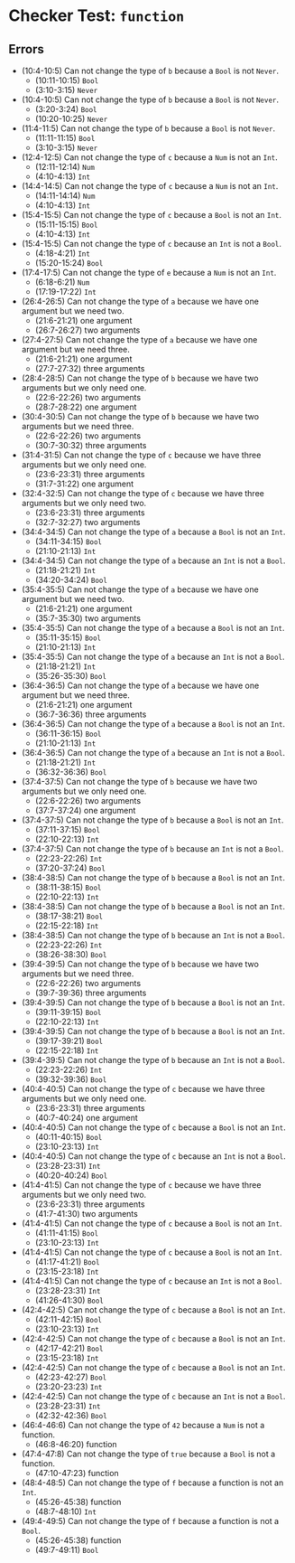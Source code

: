 # Checker Test: `function`

## Errors
- (10:4-10:5) Can not change the type of `b` because a `Bool` is not `Never`.
  - (10:11-10:15) `Bool`
  - (3:10-3:15) `Never`
- (10:4-10:5) Can not change the type of `b` because a `Bool` is not `Never`.
  - (3:20-3:24) `Bool`
  - (10:20-10:25) `Never`
- (11:4-11:5) Can not change the type of `b` because a `Bool` is not `Never`.
  - (11:11-11:15) `Bool`
  - (3:10-3:15) `Never`
- (12:4-12:5) Can not change the type of `c` because a `Num` is not an `Int`.
  - (12:11-12:14) `Num`
  - (4:10-4:13) `Int`
- (14:4-14:5) Can not change the type of `c` because a `Num` is not an `Int`.
  - (14:11-14:14) `Num`
  - (4:10-4:13) `Int`
- (15:4-15:5) Can not change the type of `c` because a `Bool` is not an `Int`.
  - (15:11-15:15) `Bool`
  - (4:10-4:13) `Int`
- (15:4-15:5) Can not change the type of `c` because an `Int` is not a `Bool`.
  - (4:18-4:21) `Int`
  - (15:20-15:24) `Bool`
- (17:4-17:5) Can not change the type of `e` because a `Num` is not an `Int`.
  - (6:18-6:21) `Num`
  - (17:19-17:22) `Int`
- (26:4-26:5) Can not change the type of `a` because we have one argument but we need two.
  - (21:6-21:21) one argument
  - (26:7-26:27) two arguments
- (27:4-27:5) Can not change the type of `a` because we have one argument but we need three.
  - (21:6-21:21) one argument
  - (27:7-27:32) three arguments
- (28:4-28:5) Can not change the type of `b` because we have two arguments but we only need one.
  - (22:6-22:26) two arguments
  - (28:7-28:22) one argument
- (30:4-30:5) Can not change the type of `b` because we have two arguments but we need three.
  - (22:6-22:26) two arguments
  - (30:7-30:32) three arguments
- (31:4-31:5) Can not change the type of `c` because we have three arguments but we only need one.
  - (23:6-23:31) three arguments
  - (31:7-31:22) one argument
- (32:4-32:5) Can not change the type of `c` because we have three arguments but we only need two.
  - (23:6-23:31) three arguments
  - (32:7-32:27) two arguments
- (34:4-34:5) Can not change the type of `a` because a `Bool` is not an `Int`.
  - (34:11-34:15) `Bool`
  - (21:10-21:13) `Int`
- (34:4-34:5) Can not change the type of `a` because an `Int` is not a `Bool`.
  - (21:18-21:21) `Int`
  - (34:20-34:24) `Bool`
- (35:4-35:5) Can not change the type of `a` because we have one argument but we need two.
  - (21:6-21:21) one argument
  - (35:7-35:30) two arguments
- (35:4-35:5) Can not change the type of `a` because a `Bool` is not an `Int`.
  - (35:11-35:15) `Bool`
  - (21:10-21:13) `Int`
- (35:4-35:5) Can not change the type of `a` because an `Int` is not a `Bool`.
  - (21:18-21:21) `Int`
  - (35:26-35:30) `Bool`
- (36:4-36:5) Can not change the type of `a` because we have one argument but we need three.
  - (21:6-21:21) one argument
  - (36:7-36:36) three arguments
- (36:4-36:5) Can not change the type of `a` because a `Bool` is not an `Int`.
  - (36:11-36:15) `Bool`
  - (21:10-21:13) `Int`
- (36:4-36:5) Can not change the type of `a` because an `Int` is not a `Bool`.
  - (21:18-21:21) `Int`
  - (36:32-36:36) `Bool`
- (37:4-37:5) Can not change the type of `b` because we have two arguments but we only need one.
  - (22:6-22:26) two arguments
  - (37:7-37:24) one argument
- (37:4-37:5) Can not change the type of `b` because a `Bool` is not an `Int`.
  - (37:11-37:15) `Bool`
  - (22:10-22:13) `Int`
- (37:4-37:5) Can not change the type of `b` because an `Int` is not a `Bool`.
  - (22:23-22:26) `Int`
  - (37:20-37:24) `Bool`
- (38:4-38:5) Can not change the type of `b` because a `Bool` is not an `Int`.
  - (38:11-38:15) `Bool`
  - (22:10-22:13) `Int`
- (38:4-38:5) Can not change the type of `b` because a `Bool` is not an `Int`.
  - (38:17-38:21) `Bool`
  - (22:15-22:18) `Int`
- (38:4-38:5) Can not change the type of `b` because an `Int` is not a `Bool`.
  - (22:23-22:26) `Int`
  - (38:26-38:30) `Bool`
- (39:4-39:5) Can not change the type of `b` because we have two arguments but we need three.
  - (22:6-22:26) two arguments
  - (39:7-39:36) three arguments
- (39:4-39:5) Can not change the type of `b` because a `Bool` is not an `Int`.
  - (39:11-39:15) `Bool`
  - (22:10-22:13) `Int`
- (39:4-39:5) Can not change the type of `b` because a `Bool` is not an `Int`.
  - (39:17-39:21) `Bool`
  - (22:15-22:18) `Int`
- (39:4-39:5) Can not change the type of `b` because an `Int` is not a `Bool`.
  - (22:23-22:26) `Int`
  - (39:32-39:36) `Bool`
- (40:4-40:5) Can not change the type of `c` because we have three arguments but we only need one.
  - (23:6-23:31) three arguments
  - (40:7-40:24) one argument
- (40:4-40:5) Can not change the type of `c` because a `Bool` is not an `Int`.
  - (40:11-40:15) `Bool`
  - (23:10-23:13) `Int`
- (40:4-40:5) Can not change the type of `c` because an `Int` is not a `Bool`.
  - (23:28-23:31) `Int`
  - (40:20-40:24) `Bool`
- (41:4-41:5) Can not change the type of `c` because we have three arguments but we only need two.
  - (23:6-23:31) three arguments
  - (41:7-41:30) two arguments
- (41:4-41:5) Can not change the type of `c` because a `Bool` is not an `Int`.
  - (41:11-41:15) `Bool`
  - (23:10-23:13) `Int`
- (41:4-41:5) Can not change the type of `c` because a `Bool` is not an `Int`.
  - (41:17-41:21) `Bool`
  - (23:15-23:18) `Int`
- (41:4-41:5) Can not change the type of `c` because an `Int` is not a `Bool`.
  - (23:28-23:31) `Int`
  - (41:26-41:30) `Bool`
- (42:4-42:5) Can not change the type of `c` because a `Bool` is not an `Int`.
  - (42:11-42:15) `Bool`
  - (23:10-23:13) `Int`
- (42:4-42:5) Can not change the type of `c` because a `Bool` is not an `Int`.
  - (42:17-42:21) `Bool`
  - (23:15-23:18) `Int`
- (42:4-42:5) Can not change the type of `c` because a `Bool` is not an `Int`.
  - (42:23-42:27) `Bool`
  - (23:20-23:23) `Int`
- (42:4-42:5) Can not change the type of `c` because an `Int` is not a `Bool`.
  - (23:28-23:31) `Int`
  - (42:32-42:36) `Bool`
- (46:4-46:6) Can not change the type of `42` because a `Num` is not a function.
  - (46:8-46:20) function
- (47:4-47:8) Can not change the type of `true` because a `Bool` is not a function.
  - (47:10-47:23) function
- (48:4-48:5) Can not change the type of `f` because a function is not an `Int`.
  - (45:26-45:38) function
  - (48:7-48:10) `Int`
- (49:4-49:5) Can not change the type of `f` because a function is not a `Bool`.
  - (45:26-45:38) function
  - (49:7-49:11) `Bool`
